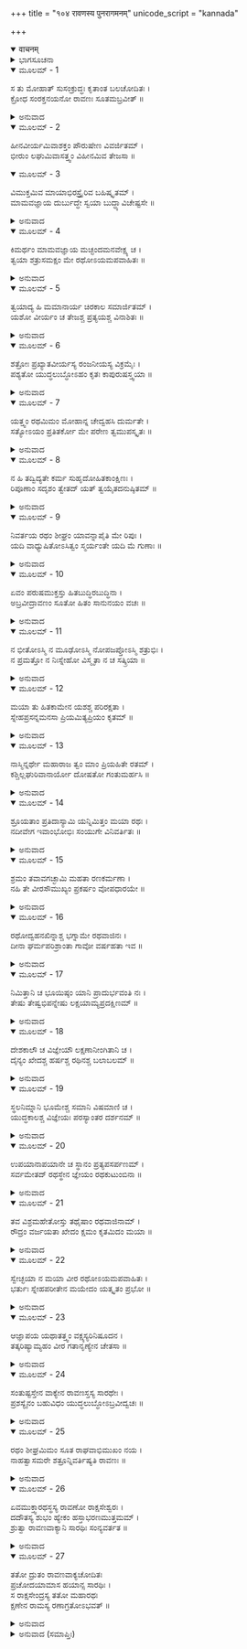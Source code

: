 +++
title = "१०४ रावणस्य पुनरागमनम्"
unicode_script = "kannada"

+++
<details open><summary>वाचनम्</summary>

<div class="audioEmbed"  caption="श्रीराम-हरिसीताराममूर्ति-घनपाठिभ्यां वचनम्" src="https://archive.org/download/Ramayana-recitation-Sriram-harisItArAmamUrti-Ghanapaati-v2/Kanda_6/Kanda_6_YK-104-Ravana_re-approached_the_battle-field_0.mp3"></div>
</details>



<details><summary>ಭಾಗಸೂಚನಾ</summary>

ರಾವಣನು ಸಾರಥಿಯನ್ನು ನಿಂದಿಸಿದುದು, ಸಾರಥಿಯು ರಾವಣನನ್ನು ಸಮಾಧಾನಗೊಳಿಸಿ ರಥವನ್ನು ಪುನಃ ರಣಭೂಮಿಗೆ ಒಯ್ದುದು
</details>

<details open><summary>ಮೂಲಮ್ - 1</summary>

ಸ ತು ಮೋಹಾತ್ ಸುಸಂಕ್ರುದ್ಧಃ ಕೃತಾಂತ ಬಲಚೋದಿತಃ ।  
ಕ್ರೋಧ ಸಂರಕ್ತನಯನೋ ರಾವಣಃ ಸೂತಮಬ್ರವೀತ್ ॥
</details>

<details><summary>ಅನುವಾದ</summary>

ಕಾಲಶಕ್ತಿಯಿಂದ ಪ್ರೇರಿತನಾದ ರಾವಣನು ಮೋಹವಶನಾಗಿ ಅತ್ಯಂತ ಕ್ರೋಧಗೊಂಡು ಕಣ್ಣು ಕೆಂಪಗಾಗಿಸಿ ತನ್ನ ಸಾರಥಿಯಲ್ಲಿ ಹೇಳಿದನು .॥1॥
</details>

<details open><summary>ಮೂಲಮ್ - 2</summary>

ಹೀನವೀರ್ಯಮಿವಾಶಕ್ತಂ ಪೌರುಷೇಣ ವಿವರ್ಜಿತಮ್ ।  
ಭೀರುಂ ಲಘುಮಿವಾಸತ್ತ್ವಂ ವಿಹೀನಮಿವ ತೇಜಸಾ ॥
</details>

<details open><summary>ಮೂಲಮ್ - 3</summary>

ವಿಮುಕ್ತಮಿವ ಮಾಯಾಭಿರಸ್ತ್ರೈರಿವ ಬಹಿಷ್ಕೃತಮ್ ।  
ಮಾಮವಜ್ಞಾಯ ದುರ್ಬುದ್ಧೇ ಸ್ವಯಾ ಬುದ್ಧ್ಯಾವಿಚೇಷ್ಟಸೇ ॥
</details>

<details><summary>ಅನುವಾದ</summary>

ದುರ್ಬುದ್ಧೇ! ನೀನು ನನ್ನನ್ನು ಪರಾಕ್ರಮ ಶೂನ್ಯ, ಅಸಮರ್ಥ, ಪುರುಷಾರ್ಥ ಶೂನ್ಯ, ಹೇಡಿ, ಅಲ್ಪ, ಧೈರ್ಯಹೀನ, ನಿಸ್ತೇಜ, ಮಾಯಾರಹಿತ, ಅಸ್ತ್ರಜ್ಞಾನದಿಂದ ವಂಚಿತನೆಂದು ತಿಳಿದಿರುವೆಯಾ? ನನ್ನ ಅವಹೇಳನ ಮಾಡಿ ನೀನು ಮನಬಂದಂತೆ ಕೆಲಸ ಮಾಡುತ್ತಿರುವೆ. (ನೀನು ನನ್ನಲ್ಲಿ ಏಕೆ ಕೇಳಲಿಲ್ಲ.॥2-.॥
</details>

<details open><summary>ಮೂಲಮ್ - 4</summary>

ಕಿಮರ್ಥಂ ಮಾಮವಜ್ಞಾಯ ಮಚ್ಛಂದಮನವೇಕ್ಷ್ಯ ಚ ।  
ತ್ವಯಾ ಶತ್ರುಸಮಕ್ಷಂ ಮೇ ರಥೋಽಯಮಪವಾಹಿತಃ ॥
</details>

<details><summary>ಅನುವಾದ</summary>

ನನ್ನ ಅಭಿಪ್ರಾಯವನ್ನು ತಿಳಿಯದೆಯೇ ನನ್ನ ಅಪಮಾನ ಮಾಡಿ, ನೀನು ಶತ್ರುವಿನ ಮುಂದಿನಿಂದ ನನ್ನ ರಥವನ್ನು ಏಕೆ ಹಿಂದಿರುಗಿಸಿದೆ.॥4॥
</details>

<details open><summary>ಮೂಲಮ್ - 5</summary>

ತ್ವಯಾದ್ಯ ಹಿ ಮಮಾನಾರ್ಯ ಚಿರಕಾಲ ಸಮಾರ್ಜಿತಮ್ ।  
ಯಶೋ ವೀರ್ಯಂ ಚ ತೇಜಶ್ಚ ಪ್ರತ್ಯಯಶ್ಚ ವಿನಾಶಿತಃ ॥
</details>

<details><summary>ಅನುವಾದ</summary>

ಅನಾರ್ಯನೇ! ಇಂದು ನೀನು ನಾನು ಚಿರಕಾಲದಿಂದ ಗಳಿಸಿದ ಯಶ, ಪರಾಕ್ರಮ, ತೇಜ ಮತ್ತು ವಿಶ್ವಾಸದ ಮೇಲೆ, ನೀರೆದೆಯಲ್ಲ.॥5॥
</details>

<details open><summary>ಮೂಲಮ್ - 6</summary>

ಶತ್ರೋಃ ಪ್ರಖ್ಯಾತವೀರ್ಯಸ್ಯ ರಂಜನೀಯಸ್ಯ ವಿಕ್ರಮೈಃ ।  
ಪಶ್ಯತೋ ಯುದ್ಧಲುಬ್ಧೋಽಹಂ ಕೃತಃ ಕಾಪುರುಷಸ್ತ್ವಯಾ ॥
</details>

<details><summary>ಅನುವಾದ</summary>

ನನ್ನ ಶತ್ರುವಿನ ಬಲ-ಪರಾಕ್ರಮ ವಿಖ್ಯಾತನಾಗಿದೆ. ಅವನನ್ನು ತನ್ನ ಬಲ ವಿಕ್ರಮದಿಂದ ಸಂತುಷ್ಟಗೊಳಿಸುವುದು ನನಗೆ ಉಚಿತವಾಗಿದೆ. ನಾನು ಯುದ್ಧಲೋಭಿಯಾಗಿದ್ದೇನೆ. ಹೀಗಿದ್ದರೂ ನೀನು ರಥವನ್ನು ಹಿಂದಿರುಗಿಸಿ ಶತ್ರುವಿನ ದೃಷ್ಟಿಯಲ್ಲಿ ನನ್ನನ್ನು ಹೇಡಿಯನ್ನಾಗಿಸಿದೆ.॥6॥
</details>

<details open><summary>ಮೂಲಮ್ - 7</summary>

ಯತ್ತ್ವಂ ರಥಮಿಮಂ ಮೋಹಾನ್ನ ಚೇದ್ವಹಸಿ ದುರ್ಮತೇ ।  
ಸತ್ಯೋಽಯಂ ಪ್ರತಿತರ್ಕೋ ಮೇ ಪರೇಣ ತ್ವಮುಪಸ್ಕೃತಃ ॥
</details>

<details><summary>ಅನುವಾದ</summary>

ದುರ್ಮತಿಯೇ! ಈ ರಥವನ್ನು ಹೇಗಾದರೂ ನೀನು ಶತ್ರುವಿನ ಎದುರಿಗೆ ಕೊಂಡುಹೋಗದಿದ್ದರೆ, ಶತ್ರುವಿನಿಂದ ನೀನು ಲಂಚ ಪಡೆದು ಮೋಹವಶನಾಗಿ ಈ ಕಾರ್ಯಮಾಡಿರುವೆ ಎಂಬ ನನ್ನ ಊಹೆ ಸತ್ಯವಾದುದು.॥7॥
</details>

<details open><summary>ಮೂಲಮ್ - 8</summary>

ನ ಹಿ ತದ್ವಿದ್ಯತೇ ಕರ್ಮ ಸುಹೃದೋಹಿತಕಾಂಕ್ಷಿಣಃ ।  
ರಿಪೂಣಾಂ ಸದೃಶಂ ತ್ವೇತದ್ ಯತ್ ತ್ವಯೈತದನುಷ್ಠಿತಮ್ ॥
</details>

<details><summary>ಅನುವಾದ</summary>

ನೀನು ಮಾಡಿದ ಕಾರ್ಯವು ಹಿತವನ್ನು ಬಯಸುವ ಮಿತ್ರನ ಕಾರ್ಯವಲ್ಲ. ಶತ್ರುಗಳು ಮಾಡಲು ಯೋಗವಾಗಿದೆ.॥8॥
</details>

<details open><summary>ಮೂಲಮ್ - 9</summary>

ನಿವರ್ತಯ ರಥಂ ಶೀಘ್ರಂ ಯಾವನ್ನಾಪೈತಿ ಮೇ ರಿಪುಃ ।  
ಯದಿ ವಾಧ್ಯುಷಿತೋಽಸಿತ್ವಂ ಸ್ಮರ್ಯಂತೇ ಯದಿ ಮೆ ಗುಣಾಃ ॥
</details>

<details><summary>ಅನುವಾದ</summary>

ನೀನು ನನ್ನೊಡನೆ ಬಹಳ ದಿನಗಳಿಂದ ಇರುವುದರಿಂದ, ನನ್ನ ಗುಣಗಳು ನಿನಗೆ ನೆನಪಿದ್ದರೆ ನನ್ನ ಈ ರಥವನ್ನು ಬೇಗನೇ ಯುದ್ಧಕ್ಕಾಗಿ ಹಿಂದಿರುಗಿಸು. ಹೀಗಾಗದಿದ್ದರೆ ನನ್ನ ಶತ್ರು ಎಲ್ಲಾದರೂ ಓಡಿ ಹೋಗದಿರಲಿ.॥9॥
</details>

<details open><summary>ಮೂಲಮ್ - 10</summary>

ಏವಂ ಪರುಷಮುಕ್ತಸ್ತು ಹಿತಬುದ್ಧಿರಬುದ್ಧಿನಾ ।  
ಅಬ್ರವೀದ್ರಾವಣಂ ಸೂತೋ ಹಿತಂ ಸಾನುನಯಂ ವಚಃ ॥
</details>

<details><summary>ಅನುವಾದ</summary>

ಸಾರಥಿಯ ಬುದ್ಧಿಯಲ್ಲಿ ರಾವಣನ ಹಿತದ ಭಾವನೆಯೇ ಇದ್ದರೂ, ಆ ಮೂರ್ಖನು ಅವನಿಗೆ ಇಂತಹ ಕಠೋರ ಮಾತನ್ನು ಹೇಳಿದಾಗ ಸಾರಥಿಯು ಬಹಳ ವಿನಯದಿಂದ ಹೀಗೆ ಹಿತವಚನ ಹೇಳಿದನು.॥10॥
</details>

<details open><summary>ಮೂಲಮ್ - 11</summary>

ನ ಭೀತೋಽಸ್ಮಿ ನ ಮೂಢೋಽಸ್ಮಿ ನೋಪಜಪ್ತೋಽಸ್ಮಿ ಶತ್ರುಭಿಃ ।  
ನ ಪ್ರಮತ್ತೋ ನ ನಿಃಸ್ನೇಹೋ ವಿಸ್ಮೃತಾ ನ ಚ ಸತ್ಕ್ರಿಯಾ ॥
</details>

<details><summary>ಅನುವಾದ</summary>

ಮಹಾರಾಜರೇ! ನಾನು ಹೆದರಿಲ್ಲ, ನನ್ನ ವಿವೇಕವೂ ನಾಶವಾಗಲಿಲ್ಲ. ನನಗೆ ಶತ್ರುವೂ ಪ್ರಲೋಭನೆ ತೋರಿಲ್ಲ. ನಾನು ಎಚ್ಚರ ತಪ್ಪಿಲ್ಲ. ನಿಮ್ಮ ಕುರಿತು ನನ್ನ ಸ್ನೇಹವೂ ಕಡಿಮೆಯಾಗಲಿಲ್ಲ. ನೀವು ಗೈದ ಸತ್ಕಾರವನ್ನು ನಾನು ಮರೆತಿಲ್ಲ.॥11॥
</details>

<details open><summary>ಮೂಲಮ್ - 12</summary>

ಮಯಾ ತು ಹಿತಕಾಮೇನ ಯಶಶ್ಚ ಪರಿರಕ್ಷತಾ ।  
ಸ್ನೇಹಪ್ರಸನ್ನಮನಸಾ ಪ್ರಿಯಮಿತ್ಯಪ್ರಿಯಂ ಕೃತಮ್ ॥
</details>

<details><summary>ಅನುವಾದ</summary>

ನಾನು ಸದಾ ನಿಮ್ಮ ಹಿತವನ್ನು ಬಯಸುವೆನು. ನಿಮ್ಮ ಯಶಸ್ಸಿನ ರಕ್ಷಣೆ ಗಾಗಿಯೇ ಪ್ರಯತ್ನಿಸುತ್ತಾ ಇರುವೆನು. ನನ್ನ ಹೃದಯ ನಿಮ್ಮ ಕುರಿತಾದ ಸ್ನೇಹದಿಂದ ಆರ್ದ್ರವಾಗುತ್ತದೆ. ನಿಮಗೆ ಅಪ್ರಿಯವಾದರೂ ಇದರಿಂದ ನಿಮ್ಮ ಹಿತವಾಗಬಹುದೆಂದು ಯೋಚಿಸಿ ನಾನು ಇದನ್ನು ಮಾಡಿದುದು.॥12॥
</details>

<details open><summary>ಮೂಲಮ್ - 13</summary>

ನಾಸ್ಮಿನ್ನರ್ಥೇ ಮಹಾರಾಜ ತ್ವಂ ಮಾಂ ಪ್ರಿಯಹಿತೇ ರತಮ್ ।  
ಕಶ್ಚಿಲ್ಲಘುರಿವಾನಾರ್ಯೋ ದೋಷತೋ ಗಂತುಮರ್ಹಸಿ ॥
</details>

<details><summary>ಅನುವಾದ</summary>

ಮಹಾರಾಜರೇ! ನಾನು ನಿಮ್ಮ ಹಿತದಲ್ಲಿ ತತ್ಪರನಾಗಿರು ವವನು, ಆದ್ದರಿಂದ ಈ ಕಾರ್ಯಕ್ಕಾಗಿ ನೀವು ಯಾವುದೇ ಅಲ್ಪ ಮತ್ತು ಅನಾರ್ಯ ಪುರುಷನಂತೆ ನನ್ನ ಮೇಲೆ ದೋಷಾರೋಪಣೆ ಮಾಡಬಾರದು.॥13॥
</details>

<details open><summary>ಮೂಲಮ್ - 14</summary>

ಶ್ರೂಯತಾಂ ಪ್ರತಿದಾಸ್ಯಾಮಿ ಯನ್ನಿಮಿತ್ತಂ ಮಯಾ ರಥಃ ।  
ನದೀವೇಗ ಇವಾಂಭೋಭಿಃ ಸಂಯುಗೇ ವಿನಿವರ್ತಿತಃ ॥
</details>

<details><summary>ಅನುವಾದ</summary>

ಚಂದ್ರೋದಯವಾದಾಗ ಸಮುದ್ರದ ನೀರು ನದಿಗಳ ವೇಗವನ್ನು ಹಿಮ್ಮೆಟ್ಟಿಸುವಂತೆಯೇ ನಾನು ಯಾವ ಕಾರಣದಿಂದ ರಥವನ್ನು ಹಿಮ್ಮೆಟ್ಟಿಸಿದೆ, ಅದನ್ನು ಹೇಳುವೆನು ಕೇಳಿ.॥14॥
</details>

<details open><summary>ಮೂಲಮ್ - 15</summary>

ಶ್ರಮಂ ತವಾವಗಚ್ಛಾಮಿ ಮಹತಾ ರಣಕರ್ಮಣಾ ।  
ನಹಿ ತೇ ವೀರಸೌಮುಖ್ಯಂ ಪ್ರಕರ್ಷಂ ವೋಪಧಾರಯೇ ॥
</details>

<details><summary>ಅನುವಾದ</summary>

ಆಗ ನೀವು ಮಹಾ ಯುದ್ಧದಿಂದಾಗಿ ಬಳಲಿದ್ದಿರಿ, ಶತ್ರುವಿಗಿಂತ ಹೆಚ್ಚು ಪ್ರಬಲತೆ ನಿಮ್ಮಲ್ಲಿ ನಾನು ಕಂಡಿಲ್ಲ, ಹೆಚ್ಚು ಪರಾಕ್ರಮವನ್ನು ಕಾಣಲಿಲ್ಲ ಎಂದು ನಾನು ತಿಳಿದೆ.॥15॥
</details>

<details open><summary>ಮೂಲಮ್ - 16</summary>

ರಥೋದ್ವಹನಖಿನ್ನಾಶ್ಚ ಭಗ್ನಾಮೇ ರಥವಾಜಿನಃ ।  
ದೀನಾ ಘರ್ಮಪರಿಶ್ರಾಂತಾ ಗಾವೋ ವರ್ಷಹತಾ ಇವ ॥
</details>

<details><summary>ಅನುವಾದ</summary>

ನಮ್ಮ ಕುದುರೆಗಳೂ ರಥವನ್ನೆಳೆದು ಎಳೆದು ದಣಿದಿದ್ದವು. ಅವುಗಳು ಎಡವುತ್ತಿದ್ದವು. ಬಿಸಿಲಿನಿಂದ ಪೀಡಿತವಾದ ಕುದುರೆಗಳು ಮಳೆಯ ರಭಸಕ್ಕೆ ಸಿಕ್ಕ ಹಸುವಿನಂತೆ ದುಃಖಿಗಳಾಗಿದ್ದವು.॥16॥
</details>

<details open><summary>ಮೂಲಮ್ - 17</summary>

ನಿಮಿತ್ತಾನಿ ಚ ಭೂಯಿಷ್ಠಂ ಯಾನಿ ಪ್ರಾದುರ್ಭವಂತಿ ನಃ ।  
ತೇಷು ತೇಷ್ವಭಿಪನ್ನೇಷು ಲಕ್ಷಯಾಮ್ಯಪ್ರದಕ್ಷಿಣಮ್ ॥
</details>

<details><summary>ಅನುವಾದ</summary>

ಜೊತೆಗೆ ಆಗ ನಮ್ಮ ಮುಂದೆ ಪ್ರಕಟವಾದ ಶಕುನಗಳು ಸಫಲವಾದಲ್ಲಿ ನಮಗೆ ಅದರಿಂದ ಅನಿಷ್ಟವೇ ಕಂಡು ಬರುತ್ತಿತ್ತು.॥17॥
</details>

<details open><summary>ಮೂಲಮ್ - 18</summary>

ದೇಶಕಾಲೌ ಚ ವಿಜ್ಞೇಯೌ ಲಕ್ಷಣಾನೀಂಗಿತಾನಿ ಚ ।  
ದೈನ್ಯಂ ಖೇದಶ್ಚ ಹರ್ಷಶ್ಚ ರಥಿನಶ್ಚ ಬಲಾಬಲಮ್ ॥
</details>

<details><summary>ಅನುವಾದ</summary>

ಸಾರಥಿಯು ದೇಶ-ಕಾಲವನ್ನು ಶುಭಾಶುಭ ಲಕ್ಷಣಗಳನ್ನು, ರಥಿಯ ಚೇಷ್ಟೆಗಳನ್ನು, ಉತ್ಸಾಹ, ಖೇದ-ಹರ್ಷಗಳನ್ನು, ಬಲಾ ಬಲಗಳನ್ನು ತಿಳಿದಿರಬೇಕು.॥18॥
</details>

<details open><summary>ಮೂಲಮ್ - 19</summary>

ಸ್ಥಲನಿಮ್ನಾನಿ ಭೂಮೇಶ್ಚ ಸಮಾನಿ ವಿಷಮಾಣಿ ಚ ।  
ಯುದ್ಧಕಾಲಶ್ಚ ವಿಜ್ಞೇಯಃ ಪರಸ್ಯಾಂತರ ದರ್ಶನಮ್ ॥
</details>

<details><summary>ಅನುವಾದ</summary>

ಭೂಮಿಯಲ್ಲಿರುವ ಹಳ್ಳ-ತಿಟ್ಟು, ಸಮ-ವಿಷಮ ಸ್ಥಾನಗಳ ಅರಿವು ಸಾರಥಿಗೆ ಇರಬೇಕು. ಯುದ್ಧ ಮಾಡಬೇಕಾದ ಕಾಲ, ಶತ್ರುವಿನ ದೌರ್ಬಲ್ಯ ಇವೆಲ್ಲವನ್ನೂ ಸಾರಥಿಯಾದವನು ಗಮನಿಸಬೇಕು.॥19॥
</details>

<details open><summary>ಮೂಲಮ್ - 20</summary>

ಉಪಯಾನಾಪಯಾನೇ ಚ ಸ್ಥಾನಂ ಪ್ರತ್ಯಪಸರ್ಪಣಮ್ ।  
ಸರ್ವಮೇತದ್ ರಥಸ್ಥೇನ ಜ್ಞೇಯಂ ರಥಕುಟುಂಬಿನಾ ॥
</details>

<details><summary>ಅನುವಾದ</summary>

ಶತ್ರುವಿನ ಬಳಿಗೆ ಹೋಗುವುದು, ದೂರ ಹೋಗುವುದು, ಸ್ಥಿರವಾಗಿ ನಿಲ್ಲುವುದು ಹಾಗೂ ಯುದ್ಧ ರಂಗದಿಂದ ಬೇರೆಯಾಗುವುದು, ಸರಿಯಾದ ಸಂದರ್ಭ ಯಾವಾಗ ಬರುತ್ತದೆ. ಇದೆಲ್ಲವನ್ನು ರಥ ನಿರ್ವಾಹಕನಿಗೆ ತಿಳಿದಿರಬೇಕು.॥20॥
</details>

<details open><summary>ಮೂಲಮ್ - 21</summary>

ತವ ವಿಶ್ರಮಹೇತೋಸ್ತು ತಥೈಷಾಂ ರಥವಾಜಿನಾಮ್ ।  
ರೌದ್ರಂ ವರ್ಜಯತಾ ಖೇದಂ ಕ್ಷಮಂ ಕೃತಮಿದಂ ಮಯಾ ॥
</details>

<details><summary>ಅನುವಾದ</summary>

ನಿಮಗೆ ಮತ್ತು ನಮ್ಮ ಕುದುರೆಗಳಿಗೆ ಸ್ವಲ್ಪ ಹೊತ್ತು ವಿಶ್ರಾಂತಿ ಕೊಡಲು ಮತ್ತು ಖೇದವನ್ನು ದೂರಗೊಳಿಸಲು ನಾನು ಮಾಡಿದ ಕಾರ್ಯವು ಉಚಿತವೇ ಆಗಿದೆ.॥21॥
</details>

<details open><summary>ಮೂಲಮ್ - 22</summary>

ಸ್ವೇಚ್ಛಯಾ ನ ಮಯಾ ವೀರ ರಥೋಽಯಮಪವಾಹಿತಃ ।  
ಭರ್ತುಃ ಸ್ನೇಹಪರೀತೇನ ಮಯೇದಂ ಯತ್ಕೃತಂ ಪ್ರಭೋ ॥
</details>

<details><summary>ಅನುವಾದ</summary>

ಪ್ರಭುವೇ! ನಾನು ಮನಬಂದಂತೆ ಈ ಕಾರ್ಯವನ್ನು ಮಾಡಲಿಲ್ಲ. ಒಡೆಯನ ಸ್ನೇಹವಶನಾಗಿ ಅವನ ರಕ್ಷಣೆಗಾಗಿ ಈ ರಥವನ್ನು ರಣರಂಗದಿಂದ ದೂರಕ್ಕೆ ಒಯ್ದಿರುವೆನು.॥22॥
</details>

<details open><summary>ಮೂಲಮ್ - 23</summary>

ಆಜ್ಞಾಪಯ ಯಥಾತತ್ತ್ವಂ ವಕ್ಷ್ಯಸ್ಯರಿನಿಷೂದನ ।  
ತತ್ಕರಿಷ್ಯಾಮ್ಯಹಂ ವೀರ ಗತಾನೃಣ್ಯೇನ ಚೇತಸಾ ॥
</details>

<details><summary>ಅನುವಾದ</summary>

ಶತ್ರುಹಂತಕನೇ! ಈಗ ನೀವು ಆಜ್ಞಾಪಿಸಿರಿ. ನೀವು ಸರಿಯೆಂದು ತಿಳಿದುಹೇಳಿದುದನ್ನು ನಾನು ಮಾಡಿ ದಣಿಯ ಋಣಿವನ್ನು ತೀರಿಸುವ ಭಾವನೆ ಇರಿಸಿ ಮಾಡುವೆನು.॥23॥
</details>

<details open><summary>ಮೂಲಮ್ - 24</summary>

ಸಂತುಷ್ಟಸ್ತೇನ ವಾಕ್ಯೇನ ರಾವಣಸ್ತಸ್ಯ ಸಾರಥೇಃ ।  
ಪ್ರಶಸ್ಯೈನಂ ಬಹುವಿಧಂ ಯುದ್ಧಲುಬ್ಧೋಽಬ್ರವೀದ್ವಚಃ ॥
</details>

<details><summary>ಅನುವಾದ</summary>

ಸಾರಥಿಯ ಈ ಮಾತಿನಿಂದ ರಾವಣನು ಬಹಳ ಸಂತುಷ್ಟನಾಗಿ, ನಾನಾ ರೀತಿಯಿಂದ ಅವನನ್ನು ಹೊಗಳಿ, ಯುದ್ಧಲೋಲುಪನಾಗಿ ಹೇಳಿದನು.॥24॥
</details>

<details open><summary>ಮೂಲಮ್ - 25</summary>

ರಥಂ ಶೀಘ್ರಮಿಮಂ ಸೂತ ರಾಘವಾಭಿಮುಖಂ ನಯ ।  
ನಾಹತ್ವಾಸಮರೇ ಶತ್ರೂನ್ನಿವರ್ತಿಷ್ಯತಿ ರಾವಣಃ ॥
</details>

<details><summary>ಅನುವಾದ</summary>

ಸೂತನೇ! ಈಗ ನೀನು ರಥವನ್ನು ಬೇಗನೇ ರಾಮನ ಮುಂದಕ್ಕೆ ಕೊಂಡುಹೋಗು. ರಾವಣನು ಯುದ್ಧದಲ್ಲಿ ತನ್ನ ಶತ್ರುವನ್ನು ಕೊಲ್ಲದೆ ಎಂದೂ ಮನಗೆ ಮರಳಲಾರನು.॥25॥
</details>

<details open><summary>ಮೂಲಮ್ - 26</summary>

ಏವಮುಕ್ತ್ವಾರಥಸ್ಥಸ್ಯ ರಾವಣೋ ರಾಕ್ಷಸೇಶ್ವರಃ ।  
ದದೌತಸ್ಯ ಶುಭಂ ಹ್ಯೇಕಂ ಹಸ್ತಾಭರಣಮುತ್ತಮಮ್ ।  
ಶ್ರುತ್ವಾ ರಾವಣವಾಕ್ಯಾನಿ ಸಾರಥಿಃ ಸಂನ್ಯವರ್ತತ ॥
</details>

<details><summary>ಅನುವಾದ</summary>

ಹೀಗೆ ಹೇಳಿ ರಾಕ್ಷಸೇಶ್ವರನು ಸಾರಥಿಗೆ ತನ್ನ ಕೈಯ್ಯ ಸುಂದರ ಕಡಗವನ್ನು ಉಡುಗೊರೆಯಾಗಿ ಕೊಟ್ಟನು. ರಾವಣನ ಆದೇಶದಂತೆ ಸಾರಥಿಯು ಪುನಃ ರಥವನ್ನು ಯುದ್ಧದ ಕಡೆಗೆ ತಿರುಗಿಸಿದನು.॥26॥
</details>

<details open><summary>ಮೂಲಮ್ - 27</summary>

ತತೋ ದ್ರುತಂ ರಾವಣವಾಕ್ಯಚೋದಿತಃ  
ಪ್ರಚೋದಯಾಮಾಸ ಹಯಾನ್ಸ ಸಾರಥಿಃ ।  
ಸ ರಾಕ್ಷಸೇಂದ್ರಸ್ಯ ತತೋ ಮಹಾರಥಃ  
ಕ್ಷಣೇನ ರಾಮಸ್ಯ ರಣಾಗ್ರತೋಽಭವತ್ ॥
</details>

<details><summary>ಅನುವಾದ</summary>

ರಾವಣನ ಆಜ್ಞೆಯಂತೆ ಸಾರಥಿಯು ಕೂಡಲೇ ಕುದುರೆಗಳನ್ನು ಓಡಿಸುತ್ತಾ ರಾಕ್ಷಸರಾಜನ ಆ ವಿಶಾಲ ರಥವನ್ನು ಕ್ಷಣಾರ್ಧದಲ್ಲಿ ರಣರಂಗದಲ್ಲಿ ಶ್ರೀರಾಮಚಂದ್ರನ ಸಮೀಪಕ್ಕೆ ಕೊಂಡು ಹೋದನು.॥27॥
</details>

<details><summary>ಅನುವಾದ (ಸಮಾಪ್ತಿಃ)</summary>

ಶ್ರೀವಾಲ್ಮೀಕಿ ವಿರಚಿತ ಆರ್ಷರಾಮಾಯಣ ಆದಿಕಾವ್ಯದ ಯುದ್ಧಕಾಂಡದಲ್ಲಿ ನೂರನಾಲ್ಕನೆಯ ಸರ್ಗ ಪೂರ್ಣವಾಯಿತು.॥104॥
</details>
